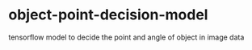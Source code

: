 # object-point-decision-model
tensorflow model to decide the point and angle of object in image data
